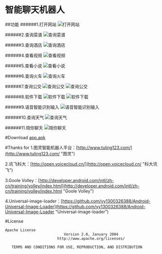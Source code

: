 # 智能聊天机器人
##功能
######1.打开网站
![打开网站](https://github.com/yy1300326388/Intelligent_robot/blob/master/imgage/wangzhi.png)

######2.查询菜谱
![查询菜谱](https://github.com/yy1300326388/Intelligent_robot/blob/master/imgage/caipu.png)

######3.查询酒店
![查询酒店](https://github.com/yy1300326388/Intelligent_robot/blob/master/imgage/jiudian.png)

######4.查看视频
![查看视频](https://github.com/yy1300326388/Intelligent_robot/blob/master/imgage/shipin.png)

######5.查看小说
![查看小说](https://github.com/yy1300326388/Intelligent_robot/blob/master/imgage/xiaoshuo.png)

######6.查询火车
![查询火车](https://github.com/yy1300326388/Intelligent_robot/blob/master/imgage/huoche.png)

######7.查询公交
![查询公交](https://github.com/yy1300326388/Intelligent_robot/blob/master/imgage/gongjiao1.png)
![查询公交](https://github.com/yy1300326388/Intelligent_robot/blob/master/imgage/gongjiao2.png)

######8.软件下载
![软件下载](https://github.com/yy1300326388/Intelligent_robot/blob/master/imgage/xiazai1.png)
![软件下载](https://github.com/yy1300326388/Intelligent_robot/blob/master/imgage/xiazai2.png)

######9.语音智能识别输入
![语音智能识别输入](https://github.com/yy1300326388/Intelligent_robot/blob/master/imgage/yuyinshuru.png)

######10.查询天气
![查询天气](https://github.com/yy1300326388/Intelligent_robot/blob/master/imgage/tianqi.png)

######11.陪你聊天
![陪你聊天](https://github.com/yy1300326388/Intelligent_robot/blob/master/imgage/liaotian.png)

#Download
[app.apk](http://a.app.qq.com/o/simple.jsp?pkgname=com.zhengsonglan.jiujiu "app.apk")

#Thanks for
1.图灵智能机器人平台：[http://www.tuling123.com/](http://www.tuling123.com/ "图灵")

2.讯飞科大：[http://open.voicecloud.cn/](http://open.voicecloud.cn/ "科大讯飞")

3.Goole Volley：[http://developer.android.com/intl/zh-cn/training/volley/index.html](http://developer.android.com/intl/zh-cn/training/volley/index.html "Goole Volley")

4.Universal-image-loader：[https://github.com/yy1300326388/Android-Universal-Image-Loader](https://github.com/yy1300326388/Android-Universal-Image-Loader "Universal-image-loader")

#License
```
Apache License
                           Version 2.0, January 2004
                        http://www.apache.org/licenses/

   TERMS AND CONDITIONS FOR USE, REPRODUCTION, AND DISTRIBUTION
```
